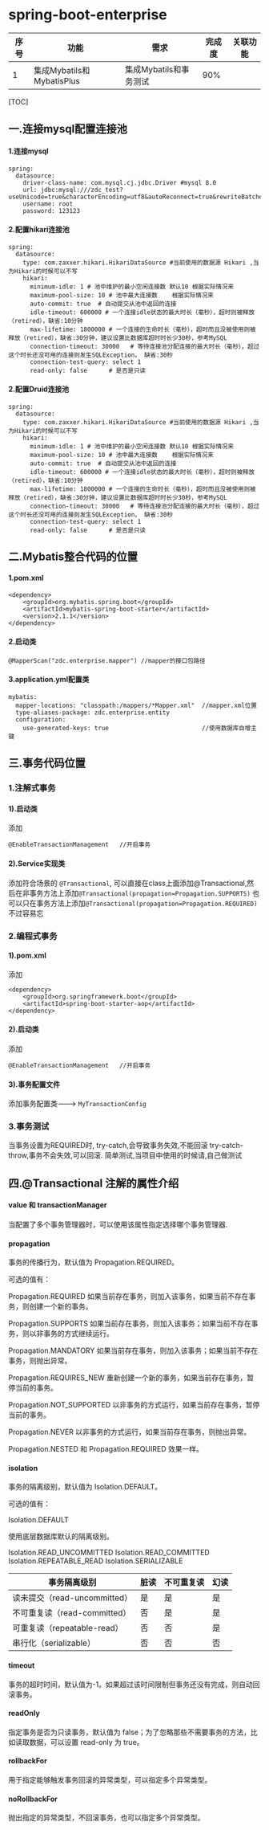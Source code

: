 # spring-boot-enterprise

|序号|功能|需求|完成度|关联功能|
|---|---|---|---|---|
|1|集成Mybatils和MybatisPlus|集成Mybatils和事务测试|90%||

[TOC]
## 一.连接mysql配置连接池
#### 1.连接mysql
```
spring: 
  datasource:
    driver-class-name: com.mysql.cj.jdbc.Driver #mysql 8.0
    url: jdbc:mysql:///zdc_test?useUnicode=true&characterEncoding=utf8&autoReconnect=true&rewriteBatchedStatements=TRUE&serverTimezone=GMT%2B8&useSSL=false&allowPublicKeyRetrieval=true
    username: root
    password: 123123
```
#### 2.配置hikari连接池

```
spring:
  datasource:
    type: com.zaxxer.hikari.HikariDataSource #当前使用的数据源 Hikari ,当为Hikari的时候可以不写
    hikari:
      minimum-idle: 1 #	池中维护的最小空闲连接数 默认10 根据实际情况来
      maximum-pool-size: 10 # 池中最大连接数    根据实际情况来
      auto-commit: true  # 自动提交从池中返回的连接
      idle-timeout: 600000 # 一个连接idle状态的最大时长（毫秒），超时则被释放（retired），缺省:10分钟
      max-lifetime: 1800000 # 一个连接的生命时长（毫秒），超时而且没被使用则被释放（retired），缺省:30分钟，建议设置比数据库超时时长少30秒，参考MySQL
      connection-timeout: 30000   # 等待连接池分配连接的最大时长（毫秒），超过这个时长还没可用的连接则发生SQLException， 缺省:30秒
      connection-test-query: select 1
      read-only: false      # 是否是只读
```

#### 2.配置Druid连接池

```
spring:
  datasource:
    type: com.zaxxer.hikari.HikariDataSource #当前使用的数据源 Hikari ,当为Hikari的时候可以不写
    hikari:
      minimum-idle: 1 #	池中维护的最小空闲连接数 默认10 根据实际情况来
      maximum-pool-size: 10 # 池中最大连接数    根据实际情况来
      auto-commit: true  # 自动提交从池中返回的连接
      idle-timeout: 600000 # 一个连接idle状态的最大时长（毫秒），超时则被释放（retired），缺省:10分钟
      max-lifetime: 1800000 # 一个连接的生命时长（毫秒），超时而且没被使用则被释放（retired），缺省:30分钟，建议设置比数据库超时时长少30秒，参考MySQL
      connection-timeout: 30000   # 等待连接池分配连接的最大时长（毫秒），超过这个时长还没可用的连接则发生SQLException， 缺省:30秒
      connection-test-query: select 1
      read-only: false      # 是否是只读
```

## 二.Mybatis整合代码的位置
#### 1.pom.xml
```  
<dependency>
    <groupId>org.mybatis.spring.boot</groupId>
    <artifactId>mybatis-spring-boot-starter</artifactId>
    <version>2.1.1</version>
</dependency>
```

#### 2.启动类
```
@MapperScan("zdc.enterprise.mapper") //mapper的接口包路径
```
#### 3.application.yml配置类
```
mybatis:
  mapper-locations: "classpath:/mappers/*Mapper.xml"  //mapper.xml位置
  type-aliases-package: zdc.enterprise.entity         
  configuration:
    use-generated-keys: true                          //使用数据库自增主键
```


## 三.事务代码位置
### 1.注解式事务
#### 1).启动类
添加
```
@EnableTransactionManagement   //开启事务
```
#### 2).Service实现类

添加符合场景的 `@Transactional`,
可以直接在class上面添加@Transactional,然后在非事务方法上添加`@Transactional(propagation=Propagation.SUPPORTS)`
也可以只在事务方法上添加`@Transactional(propagation=Propagation.REQUIRED)` 不过容易忘

### 2.编程式事务
#### 1).pom.xml
添加
```
<dependency>
    <groupId>org.springframework.boot</groupId>
    <artifactId>spring-boot-starter-aop</artifactId>
</dependency>
```
#### 2).启动类
添加
```
@EnableTransactionManagement   //开启事务
```
#### 3).事务配置文件 
添加事务配置类---> `MyTransactionConfig`

### 3.事务测试
当事务设置为REQUIRED时,
try-catch,会导致事务失效,不能回滚
try-catch-throw,事务不会失效,可以回滚.
简单测试,当项目中使用的时候请,自己做测试



## 四.@Transactional 注解的属性介绍

#### value 和 transactionManager
当配置了多个事务管理器时，可以使用该属性指定选择哪个事务管理器.

#### propagation 
事务的传播行为，默认值为 Propagation.REQUIRED。

可选的值有：

Propagation.REQUIRED
如果当前存在事务，则加入该事务，如果当前不存在事务，则创建一个新的事务。

Propagation.SUPPORTS
如果当前存在事务，则加入该事务；如果当前不存在事务，则以非事务的方式继续运行。

Propagation.MANDATORY
如果当前存在事务，则加入该事务；如果当前不存在事务，则抛出异常。

Propagation.REQUIRES_NEW
重新创建一个新的事务，如果当前存在事务，暂停当前的事务。

Propagation.NOT_SUPPORTED
以非事务的方式运行，如果当前存在事务，暂停当前的事务。

Propagation.NEVER
以非事务的方式运行，如果当前存在事务，则抛出异常。

Propagation.NESTED
和 Propagation.REQUIRED 效果一样。

#### isolation  

事务的隔离级别，默认值为 Isolation.DEFAULT。

可选的值有：

Isolation.DEFAULT

使用底层数据库默认的隔离级别。

Isolation.READ_UNCOMMITTED
Isolation.READ_COMMITTED
Isolation.REPEATABLE_READ
Isolation.SERIALIZABLE

|事务隔离级别|脏读|不可重复读|幻读|
|---|---|---|---|
|读未提交（read-uncommitted）	|是	|是	|是|
|不可重复读（read-committed）	|否	|是	|是|
|可重复读（repeatable-read）	|否	|否	|是|
|串行化（serializable）	|否	|否	|否|

####  timeout
事务的超时时间，默认值为-1。如果超过该时间限制但事务还没有完成，则自动回滚事务。

####  readOnly 
指定事务是否为只读事务，默认值为 false；为了忽略那些不需要事务的方法，比如读取数据，可以设置 read-only 为 true。

#### rollbackFor 
用于指定能够触发事务回滚的异常类型，可以指定多个异常类型。

#### noRollbackFor
抛出指定的异常类型，不回滚事务，也可以指定多个异常类型。

